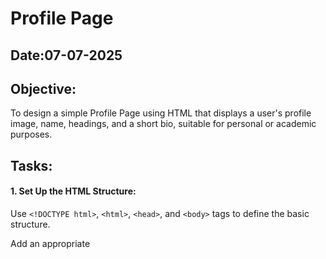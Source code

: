 # Profile Page
## Date:07-07-2025
## Objective:

To design a simple Profile Page using HTML that displays a user's profile image, name, headings, and a short bio, suitable for personal or academic purposes.

## Tasks:

#### 1. Set Up the HTML Structure:

Use ```<!DOCTYPE html>```, ```<html>```, ```<head>```, and ```<body>``` tags to define the basic structure.

Add an appropriate <title> such as "My Profile".

#### 2. Add Page Headings:

Insert a main heading using ```<h1>``` for the user's name.

Include subheadings such as ```<h2>``` or ```<h3>``` for titles or roles (e.g., "Student", "Web Developer").

#### 3. Insert a Profile Image:

Use the ```<img>``` tag to display the user’s profile picture.

Add alt text and set basic attributes like width and height.

#### 4. Include a Short Bio Section:

Add a paragraph using <p> to provide a short introduction or biography.

The content may include education, interests, or a personal statement.

#### 5. Organize Content Using HTML Elements:

Use ```<section>```, ```<div>```, or ```<article>``` for logical grouping.

Add a horizontal line (```<hr>```) to separate sections.

#### 6. Keep the Design HTML-Only:

Do not use CSS or JavaScript.

Focus on semantic HTML and readability.
## HTML Code:
```
<!DOCTYPE html>
<html lang="en">
    <head>
        <title>My Profile</title>
    </head>
    <body>
        <h1>Shabreena Vincent</h1>
        <hr>
        <h2>Student</h2>
        <hr>
        <h3>Fullstack Developer</h3>
        <hr>
        <img src="profile.jpg" alt="Profile Picture" width="200" height="200">
        <hr>
        <section>
            <p>Highly motivated Artificial Intelligence and Data Science student with a solid foundation in machine learning,
 data analysis, and software development. Proficient in programming languages like Python,c,html,css, data
 visualization, and algorithm development. Passionate about applying AI techniques to solve real-world challenges
 and contributing to innovative projects. </p>
           <section>
        <h3>Interests</h3>
        <p>
        Reading books,Colouring,Playing Chess,dancing
        </p>
    </section>

    <hr>

  <section>
        <h3>Skills</h3>
        <p>soft skills:Communication,Problem Solving,Leadership</p>
        <p>technical skills:Java,Python,C programming,html javascript</p>
    </section>
</hr>

    <hr>
    <section>
        <h3>Contact</h3>
        <p>Email:shabs1162@gmail.com</p>
        <p>Location: Chennai, Tamil Nadu</p>
    </section>
    </body>
</html>
```
## Output:
![Screenshot 2025-07-07 214203](https://github.com/user-attachments/assets/915946d8-f418-42e3-a6ad-e8b59f556812)



## Result:
A simple Profile Page using HTML that displays a user's profile image, name, headings, and a short bio, suitable for personal or academic purposes is designed successfully.
